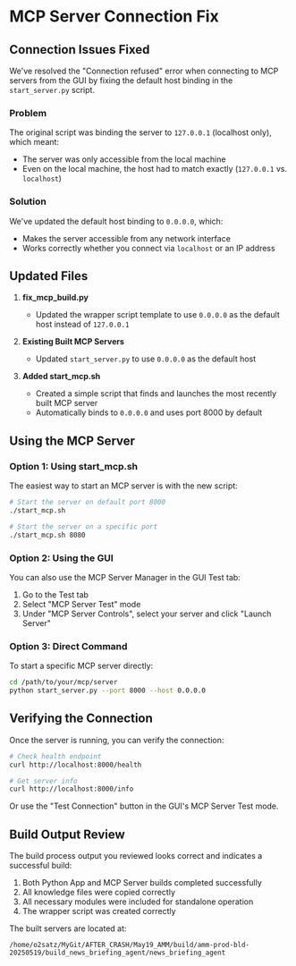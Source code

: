 # MCP Server Connection Fix

## Connection Issues Fixed

We've resolved the "Connection refused" error when connecting to MCP servers from the GUI by fixing the default host binding in the `start_server.py` script.

### Problem

The original script was binding the server to `127.0.0.1` (localhost only), which meant:
- The server was only accessible from the local machine
- Even on the local machine, the host had to match exactly (`127.0.0.1` vs. `localhost`)

### Solution

We've updated the default host binding to `0.0.0.0`, which:
- Makes the server accessible from any network interface
- Works correctly whether you connect via `localhost` or an IP address

## Updated Files

1. **fix_mcp_build.py**
   - Updated the wrapper script template to use `0.0.0.0` as the default host instead of `127.0.0.1`

2. **Existing Built MCP Servers**
   - Updated `start_server.py` to use `0.0.0.0` as the default host

3. **Added start_mcp.sh**
   - Created a simple script that finds and launches the most recently built MCP server
   - Automatically binds to `0.0.0.0` and uses port 8000 by default

## Using the MCP Server

### Option 1: Using start_mcp.sh

The easiest way to start an MCP server is with the new script:

```bash
# Start the server on default port 8000
./start_mcp.sh

# Start the server on a specific port
./start_mcp.sh 8080
```

### Option 2: Using the GUI

You can also use the MCP Server Manager in the GUI Test tab:

1. Go to the Test tab
2. Select "MCP Server Test" mode
3. Under "MCP Server Controls", select your server and click "Launch Server"

### Option 3: Direct Command

To start a specific MCP server directly:

```bash
cd /path/to/your/mcp/server
python start_server.py --port 8000 --host 0.0.0.0
```

## Verifying the Connection

Once the server is running, you can verify the connection:

```bash
# Check health endpoint
curl http://localhost:8000/health

# Get server info
curl http://localhost:8000/info
```

Or use the "Test Connection" button in the GUI's MCP Server Test mode.

## Build Output Review

The build process output you reviewed looks correct and indicates a successful build:

1. Both Python App and MCP Server builds completed successfully
2. All knowledge files were copied correctly
3. All necessary modules were included for standalone operation
4. The wrapper script was created correctly

The built servers are located at:
```
/home/o2satz/MyGit/AFTER_CRASH/May19_AMM/build/amm-prod-bld-20250519/build_news_briefing_agent/news_briefing_agent
```